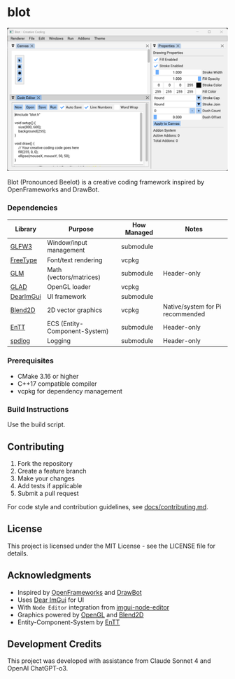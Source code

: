 # blot

![preview](screenshots/blot_0001.png)

Blot (Pronounced Beelot) is a creative coding framework inspired by OpenFrameworks and DrawBot.

### Dependencies

| Library      | Purpose                       | How Managed   | Notes                                 |
|-------------|--------------------------------|---------------|---------------------------------------|
| [GLFW3]     | Window/input management        | submodule     |                                       |
| [FreeType]  | Font/text rendering            | vcpkg         |                                       |
| [GLM]       | Math (vectors/matrices)        | submodule     | Header-only                           |
| [GLAD]      | OpenGL loader                  | vcpkg         |                                       |
| [DearImGui] | UI framework                   | submodule     |                                       |
| [Blend2D]   | 2D vector graphics             | vcpkg         | Native/system for Pi recommended      |
| [EnTT]      | ECS (Entity-Component-System)  | submodule     | Header-only                           |
| [spdlog]    | Logging                        | submodule     | Header-only                           |


### Prerequisites

- CMake 3.16 or higher
- C++17 compatible compiler
- vcpkg for dependency management

### Build Instructions

Use the build script.

## Contributing

1. Fork the repository
2. Create a feature branch
3. Make your changes
4. Add tests if applicable
5. Submit a pull request

For code style and contribution guidelines, see [docs/contributing.md](docs/contributing.md).

## License

This project is licensed under the MIT License - see the LICENSE file for details.

## Acknowledgments

- Inspired by [OpenFrameworks](https://openframeworks.cc/) and [DrawBot](https://drawbot.com/) 
- Uses [Dear ImGui](https://github.com/ocornut/imgui) for UI
- With `Node Editor` integration from [imgui-node-editor](https://github.com/thedmd/imgui-node-editor)
- Graphics powered by [OpenGL](https://www.opengl.org/) and [Blend2D](https://blend2d.com/)
- Entity-Component-System by [EnTT](https://github.com/skypjack/entt)


## Development Credits

This project was developed with assistance from Claude Sonnet 4 and OpenAI ChatGPT-o3.

[GLFW3]: https://github.com/glfw/glfw
[FreeType]: https://gitlab.freedesktop.org/freetype/freetype
[GLM]: https://github.com/g-truc/glm
[GLAD]: https://github.com/Dav1dde/glad
[DearImGui]: https://github.com/ocornut/imgui
[Blend2D]: https://github.com/blend2d/blend2d
[EnTT]: https://github.com/skypjack/entt
[spdlog]: https://github.com/gabime/spdlog
